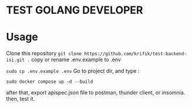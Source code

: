# TEST GOLANG DEVELOPER

# Usage
Clone this repository
``git clone https://github.com/krifik/test-backend-isi.git .``
copy or rename .env.example to .env

``sudo cp .env.example .env``
Go to project dir, and type :

``sudo docker compose up -d --build``

after that, export apispec.json file to postman, thunder client, or insomnia.
then, test it.

